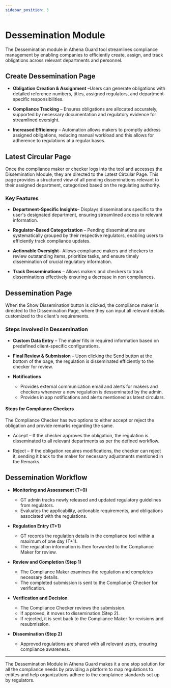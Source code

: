 ```yaml
---
sidebar_position: 3
---
```



# Dessemination Module

The Dessemination module in Athena Guard tool streamlines compliance management by enabling companies to efficiently create, assign, and track obligations across relevant departments and personnel.

## Create Dessemination Page
- **Obligation Creation & Assignment** –Users can generate obligations with detailed reference numbers, titles, assigned regulators, and department-specific responsibilities.

- **Compliance Tracking** – Ensures obligations are allocated accurately, supported by necessary documentation and regulatory evidence for streamlined oversight.

- **Increased Efficiency** – Automation allows makers to promptly address assigned obligations, reducing manual workload and this allows for adherence to regulations at a regular bases.


## Latest Circular Page
Once the compliance maker or checker logs into the tool and accesses the Dissemination Module, they are directed to the Latest Circular Page. This page provides a structured view of all pending disseminations relevant to their assigned department, categorized based on the regulating authority.
### Key Features
- **Department-Specific Insights**– Displays disseminations specific to the user's designated department, ensuring streamlined access to relevant information.

- **Regulator-Based Categorization** – Pending disseminations are systematically grouped by their respective regulators, enabling users to efficiently track compliance updates.

- **Actionable Oversight**– Allows compliance makers and checkers to review outstanding items, prioritize tasks, and ensure timely dissemination of crucial regulatory information.

- **Track Desseminations** – Allows makers and checkers to track disseminations effectively ensuring a decrease in non compliances.

## Dessemination Page
When the Show Dissemination button is clicked, the compliance maker is directed to the Dissemination Page, where they can input all relevant details customized to the client's requirements.
### Steps involved in Dessemination
- **Custom Data Entry** – The maker fills in required information based on predefined client-specific configurations.

- **Final Review & Submission** – Upon clicking the Send button at the bottom of the page, the regulation is disseminated efficiently to the checker for review.

- **Notifications** 
    - Provides external communication email and alerts for makers and checkers whenever a new regulation is desseminated by the admin.
    - Provides in app notifications and alerts mentioned as latest circulars. 

#### Steps for Compliance Checkers

The Compliance Checker has two options to either accept or reject the obligation and provide remarks regarding the same.
- Accept – If the checker approves the obligation, the regulation is disseminated to all relevant departments as per the defined workflow.

- Reject – If the obligation requires modifications, the checker can reject it, sending it back to the maker for necessary adjustments mentioned in the Remarks.

## Dessemination Workflow
- **Monitoring and Assessment (T+0)**
    - GT admin tracks newly released and updated regulatory guidelines from regulators.
    - Evaluates the applicability, actionable requirements, and obligations associated with the regulations.

- **Regulation Entry (T+1)**
    - GT records the regulation details in the compliance tool within a maximum of one day (T+1).
    - The regulation information is then forwarded to the Compliance Maker for review.

- **Review and Completion (Step 1)**
    - The Compliance Maker examines the regulation and completes necessary details.
    - The completed submission is sent to the Compliance Checker for verification.

- **Verification and Decision**
    - The Compliance Checker reviews the submission.
    - If approved, it moves to dissemination (Step 2).
    - If rejected, it is sent back to the Compliance Maker for revisions and resubmission.

- **Dissemination (Step 2)**
    - Approved regulations are shared with all relevant users, ensuring compliance awareness.





---
The Dessemination Module in Athena Guard makes it a one stop solution for all the compliance needs by providing a platform to map regulations to entites and help organizations adhere to the complaince standards set up by regulators.